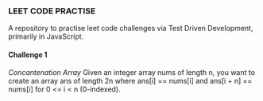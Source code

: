 ### LEET CODE PRACTISE

A repository to practise leet code challenges via Test Driven Development, primarily in JavaScript.

#### Challenge 1

_Concantenation Array_
Given an integer array nums of length n, you want to create an array ans of length 2n where ans[i] == nums[i] and ans[i + n] == nums[i] for 0 <= i < n (0-indexed).
